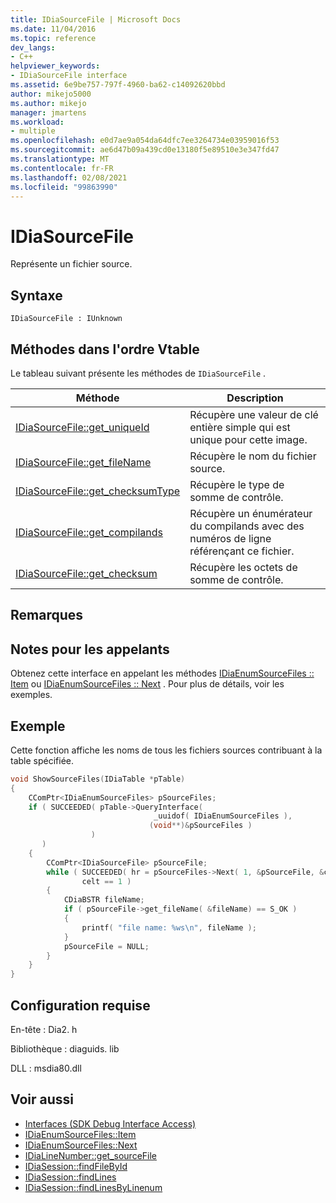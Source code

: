 ```yaml
---
title: IDiaSourceFile | Microsoft Docs
ms.date: 11/04/2016
ms.topic: reference
dev_langs:
- C++
helpviewer_keywords:
- IDiaSourceFile interface
ms.assetid: 6e9be757-797f-4960-ba62-c14092620bbd
author: mikejo5000
ms.author: mikejo
manager: jmartens
ms.workload:
- multiple
ms.openlocfilehash: e0d7ae9a054da64dfc7ee3264734e03959016f53
ms.sourcegitcommit: ae6d47b09a439cd0e13180f5e89510e3e347fd47
ms.translationtype: MT
ms.contentlocale: fr-FR
ms.lasthandoff: 02/08/2021
ms.locfileid: "99863990"
---
```

# <a name="idiasourcefile"></a>IDiaSourceFile
Représente un fichier source.

## <a name="syntax"></a>Syntaxe

```
IDiaSourceFile : IUnknown
```

## <a name="methods-in-vtable-order"></a>Méthodes dans l'ordre Vtable
Le tableau suivant présente les méthodes de `IDiaSourceFile` .

|Méthode|Description|
|------------|-----------------|
|[IDiaSourceFile::get_uniqueId](../../debugger/debug-interface-access/idiasourcefile-get-uniqueid.md)|Récupère une valeur de clé entière simple qui est unique pour cette image.|
|[IDiaSourceFile::get_fileName](../../debugger/debug-interface-access/idiasourcefile-get-filename.md)|Récupère le nom du fichier source.|
|[IDiaSourceFile::get_checksumType](../../debugger/debug-interface-access/idiasourcefile-get-checksumtype.md)|Récupère le type de somme de contrôle.|
|[IDiaSourceFile::get_compilands](../../debugger/debug-interface-access/idiasourcefile-get-compilands.md)|Récupère un énumérateur du compilands avec des numéros de ligne référençant ce fichier.|
|[IDiaSourceFile::get_checksum](../../debugger/debug-interface-access/idiasourcefile-get-checksum.md)|Récupère les octets de somme de contrôle.|

## <a name="remarks"></a>Remarques

## <a name="notes-for-callers"></a>Notes pour les appelants
Obtenez cette interface en appelant les méthodes [IDiaEnumSourceFiles :: Item](../../debugger/debug-interface-access/idiaenumsourcefiles-item.md) ou [IDiaEnumSourceFiles :: Next](../../debugger/debug-interface-access/idiaenumsourcefiles-next.md) . Pour plus de détails, voir les exemples.

## <a name="example"></a>Exemple
Cette fonction affiche les noms de tous les fichiers sources contribuant à la table spécifiée.

```C++
void ShowSourceFiles(IDiaTable *pTable)
{
    CComPtr<IDiaEnumSourceFiles> pSourceFiles;
    if ( SUCCEEDED( pTable->QueryInterface(
                                _uuidof( IDiaEnumSourceFiles ),
                               (void**)&pSourceFiles )
                  )
       )
    {
        CComPtr<IDiaSourceFile> pSourceFile;
        while ( SUCCEEDED( hr = pSourceFiles->Next( 1, &pSourceFile, &celt ) ) &&
                celt == 1 )
        {
            CDiaBSTR fileName;
            if ( pSourceFile->get_fileName( &fileName) == S_OK )
            {
                printf( "file name: %ws\n", fileName );
            }
            pSourceFile = NULL;
        }
    }
}
```

## <a name="requirements"></a>Configuration requise
En-tête : Dia2. h

Bibliothèque : diaguids. lib

DLL : msdia80.dll

## <a name="see-also"></a>Voir aussi
- [Interfaces (SDK Debug Interface Access)](../../debugger/debug-interface-access/interfaces-debug-interface-access-sdk.md)
- [IDiaEnumSourceFiles::Item](../../debugger/debug-interface-access/idiaenumsourcefiles-item.md)
- [IDiaEnumSourceFiles::Next](../../debugger/debug-interface-access/idiaenumsourcefiles-next.md)
- [IDiaLineNumber::get_sourceFile](../../debugger/debug-interface-access/idialinenumber-get-sourcefile.md)
- [IDiaSession::findFileById](../../debugger/debug-interface-access/idiasession-findfilebyid.md)
- [IDiaSession::findLines](../../debugger/debug-interface-access/idiasession-findlines.md)
- [IDiaSession::findLinesByLinenum](../../debugger/debug-interface-access/idiasession-findlinesbylinenum.md)
